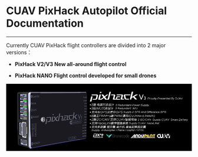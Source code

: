 # CUAV PixHack Autopilot Official Documentation

---

Currently CUAV PixHack flight controllers are divided into 2 major versions：

* **PixHack V2/V3       New all-around flight control**

* **PixHack NANO        Flight control developed for small drones**

![](/assets/pixhackv31.png)





